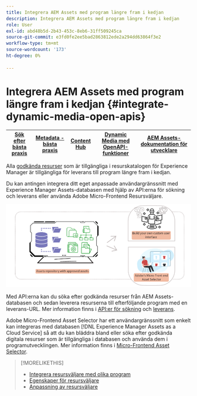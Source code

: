 ```yaml
---
title: Integrera AEM Assets med program längre fram i kedjan
description: Integrera AEM Assets med program längre fram i kedjan
role: User
exl-id: abd48b5d-2b43-453c-8eb6-31ff509245ca
source-git-commit: e3fd0fe2ee5bad2863812ede2a294dd63864f3e2
workflow-type: tm+mt
source-wordcount: '173'
ht-degree: 0%

---
```


# Integrera AEM Assets med program längre fram i kedjan {#integrate-dynamic-media-open-apis}

| [Sök efter bästa praxis](/help/assets/search-best-practices.md) | [Metadata - bästa praxis](/help/assets/metadata-best-practices.md) | [Content Hub](/help/assets/product-overview.md) | [Dynamic Media med OpenAPI-funktioner](/help/assets/dynamic-media-open-apis-overview.md) | [AEM Assets-dokumentation för utvecklare](https://developer.adobe.com/experience-cloud/experience-manager-apis/) |
| ------------- | --------------------------- |---------|----|-----|

Alla [godkända resurser](/help/assets/approve-assets.md) som är tillgängliga i resurskatalogen för Experience Manager är tillgängliga för leverans till program längre fram i kedjan.

Du kan antingen integrera ditt eget anpassade användargränssnitt med Experience Manager Assets-databasen med hjälp av API:erna för sökning och leverans eller använda Adobe Micro-Frontend Resursväljare.

![Integrering med AEM Assets-databasen](assets/asset-selector-integration.png)

Med API:erna kan du söka efter godkända resurser från AEM Assets-databasen och sedan leverera resurserna till efterföljande program med en leverans-URL. Mer information finns i [API:er för sökning](/help/assets/search-assets-api.md) och [leverans](/help/assets/deliver-assets-apis.md).

Adobe Micro-Frontend Asset Selector har ett användargränssnitt som enkelt kan integreras med databasen [!DNL Experience Manager Assets as a Cloud Service] så att du kan bläddra bland eller söka efter godkända digitala resurser som är tillgängliga i databasen och använda dem i programutvecklingen. Mer information finns i [Micro-Frontend Asset Selector](/help/assets/overview-asset-selector.md).

>[!MORELIKETHIS]
>
>* [Integrera resursväljare med olika program](/help/assets/integrate-asset-selector.md)
>* [Egenskaper för resursväljare](/help/assets/asset-selector-properties.md)
>* [Anpassning av resursväljare](/help/assets/asset-selector-customization.md)
